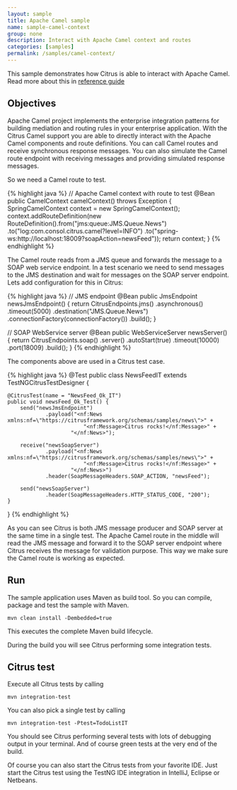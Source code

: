```yaml
---
layout: sample
title: Apache Camel sample
name: sample-camel-context
group: none
description: Interact with Apache Camel context and routes
categories: [samples]
permalink: /samples/camel-context/
---
```


This sample demonstrates how Citrus is able to interact with Apache Camel. Read more about this in [reference guide](http://www.citrusframework.org/reference/html/#camel)

Objectives
---------

Apache Camel project implements the enterprise integration patterns for building mediation and routing rules in your enterprise application. With the Citrus 
Camel support you are able to directly interact with the Apache Camel components and route definitions. You can call Camel routes and receive synchronous response messages. 
You can also simulate the Camel route endpoint with receiving messages and providing simulated response messages.

So we need a Camel route to test.

{% highlight java %}
// Apache Camel context with route to test
@Bean
public CamelContext camelContext() throws Exception {
    SpringCamelContext context = new SpringCamelContext();
    context.addRouteDefinition(new RouteDefinition().from("jms:queue:JMS.Queue.News")
                                                .to("log:com.consol.citrus.camel?level=INFO")
                                                .to("spring-ws:http://localhost:18009?soapAction=newsFeed"));
    return context;
}
{% endhighlight %}

The Camel route reads from a JMS queue and forwards the message to a SOAP web service endpoint. In a test scenario we need to send messages to the JMS destination and wait for messages on
the SOAP server endpoint. Lets add configuration for this in Citrus:

{% highlight java %}
// JMS endpoint
@Bean
public JmsEndpoint newsJmsEndpoint() {
    return CitrusEndpoints.jms()
            .asynchronous()
            .timeout(5000)
            .destination("JMS.Queue.News")
            .connectionFactory(connectionFactory())
            .build();
}

// SOAP WebService server
@Bean
public WebServiceServer newsServer() {
    return CitrusEndpoints.soap()
            .server()
            .autoStart(true)
            .timeout(10000)
            .port(18009)
            .build();
}
{% endhighlight %}
       
The components above are used in a Citrus test case.
       
{% highlight java %}
@Test
public class NewsFeedIT extends TestNGCitrusTestDesigner {

    @CitrusTest(name = "NewsFeed_Ok_IT")
    public void newsFeed_Ok_Test() {
        send("newsJmsEndpoint")
                .payload("<nf:News xmlns:nf=\"https://citrusframework.org/schemas/samples/news\">" +
                            "<nf:Message>Citrus rocks!</nf:Message>" +
                        "</nf:News>");

        receive("newsSoapServer")
                .payload("<nf:News xmlns:nf=\"https://citrusframework.org/schemas/samples/news\">" +
                            "<nf:Message>Citrus rocks!</nf:Message>" +
                        "</nf:News>")
                .header(SoapMessageHeaders.SOAP_ACTION, "newsFeed");

        send("newsSoapServer")
                .header(SoapMessageHeaders.HTTP_STATUS_CODE, "200");
    }
}
{% endhighlight %}
       
As you can see Citrus is both JMS message producer and SOAP server at the same time in a single test. The Apache Camel route in the middle will read the JMS message and forward it to the SOAP
server endpoint where Citrus receives the message for validation purpose. This way we make sure the Camel route is working as expected.    
                
Run
---------

The sample application uses Maven as build tool. So you can compile, package and test the
sample with Maven.
 
    mvn clean install -Dembedded=true
    
This executes the complete Maven build lifecycle.

During the build you will see Citrus performing some integration tests.

Citrus test
---------

Execute all Citrus tests by calling

    mvn integration-test

You can also pick a single test by calling

    mvn integration-test -Ptest=TodoListIT

You should see Citrus performing several tests with lots of debugging output in your terminal. 
And of course green tests at the very end of the build.

Of course you can also start the Citrus tests from your favorite IDE.
Just start the Citrus test using the TestNG IDE integration in IntelliJ, Eclipse or Netbeans.